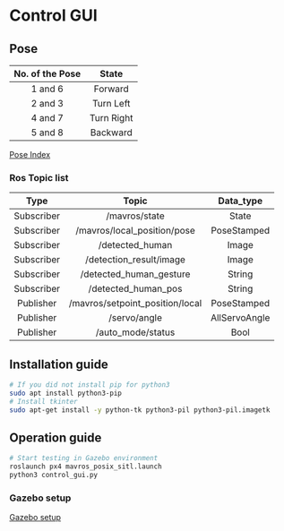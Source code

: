 # Control GUI

## Pose 
|No. of the Pose|State|
|:---:|:---:|
|1 and 6|Forward|
|2 and 3|Turn Left|
|4 and 7|Turn Right|
|5 and 8|Backward|

[Pose Index](https://github.com/laitathei/ROS-based-delivery-drone/tree/main/PoseV2)

### Ros Topic list

|Type|Topic|Data_type|
|:---:|:---:|:---:|
|Subscriber|/mavros/state|State|
|Subscriber|/mavros/local_position/pose|PoseStamped|
|Subscriber|/detected_human|Image|
|Subscriber|/detection_result/image|Image|
|Subscriber|/detected_human_gesture|String|
|Subscriber|/detected_human_pos|String|
|Publisher|/mavros/setpoint_position/local|PoseStamped|
|Publisher|/servo/angle|AllServoAngle|
|Publisher|/auto_mode/status|Bool|

## Installation guide
```bash
# If you did not install pip for python3 
sudo apt install python3-pip
# Install tkinter
sudo apt-get install -y python-tk python3-pil python3-pil.imagetk

```

## Operation guide 
```bash 
# Start testing in Gazebo environment
roslaunch px4 mavros_posix_sitl.launch
python3 control_gui.py

```

### Gazebo setup
[Gazebo setup](https://github.com/laitathei/ROS-based-delivery-drone/tree/main/Simulation)
